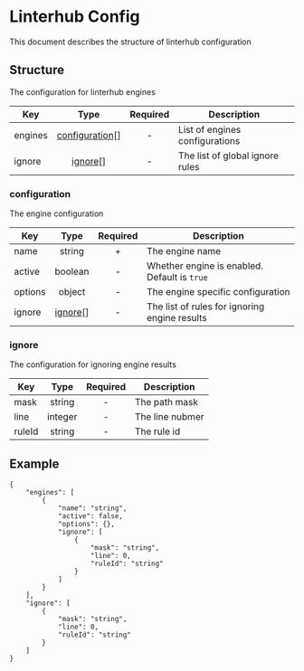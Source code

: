 # Linterhub Config
This document describes the structure of linterhub configuration
## Structure
The configuration for linterhub engines

|Key|Type|Required|Description|
|-|:-:|:-:|-|
|engines|[configuration](#configuration)[]|-|List of engines configurations|
|ignore|[ignore](#ignore)[]|-|The list of global ignore rules|
### configuration
The engine configuration

|Key|Type|Required|Description|
|-|:-:|:-:|-|
|name|string|+|The engine name|
|active|boolean|-|Whether engine is enabled. Default is `true`|
|options|object|-|The engine specific configuration|
|ignore|[ignore](#ignore)[]|-|The list of rules for ignoring engine results|
### ignore
The configuration for ignoring engine results

|Key|Type|Required|Description|
|-|:-:|:-:|-|
|mask|string|-|The path mask|
|line|integer|-|The line nubmer|
|ruleId|string|-|The rule id|
## Example
```
{
    "engines": [
        {
            "name": "string",
            "active": false,
            "options": {},
            "ignore": [
                {
                    "mask": "string",
                    "line": 0,
                    "ruleId": "string"
                }
            ]
        }
    ],
    "ignore": [
        {
            "mask": "string",
            "line": 0,
            "ruleId": "string"
        }
    ]
}
```
